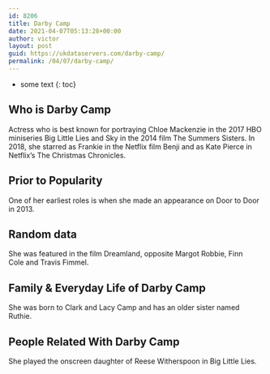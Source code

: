 ```yaml
---
id: 8206
title: Darby Camp
date: 2021-04-07T05:13:28+00:00
author: victor
layout: post
guid: https://ukdataservers.com/darby-camp/
permalink: /04/07/darby-camp/
---
```


* some text
{: toc}


## Who is Darby Camp



Actress who is best known for portraying Chloe Mackenzie in the 2017 HBO miniseries Big Little Lies and Sky in the 2014 film The Summers Sisters. In 2018, she starred as Frankie in the Netflix film Benji and as Kate Pierce in Netflix&#8217;s The Christmas Chronicles.

                
                
                
## Prior to Popularity



One of her earliest roles is when she made an appearance on Door to Door in 2013.

                
                
                
## Random data



She was featured in the film Dreamland, opposite Margot Robbie, Finn Cole and Travis Fimmel.

                
                
                
## Family & Everyday Life of Darby Camp



She was born to Clark and Lacy Camp and has an older sister named Ruthie.

                
                
                
## People Related With Darby Camp



She played the onscreen daughter of Reese Witherspoon in Big Little Lies.

                
              
            
          
          
          